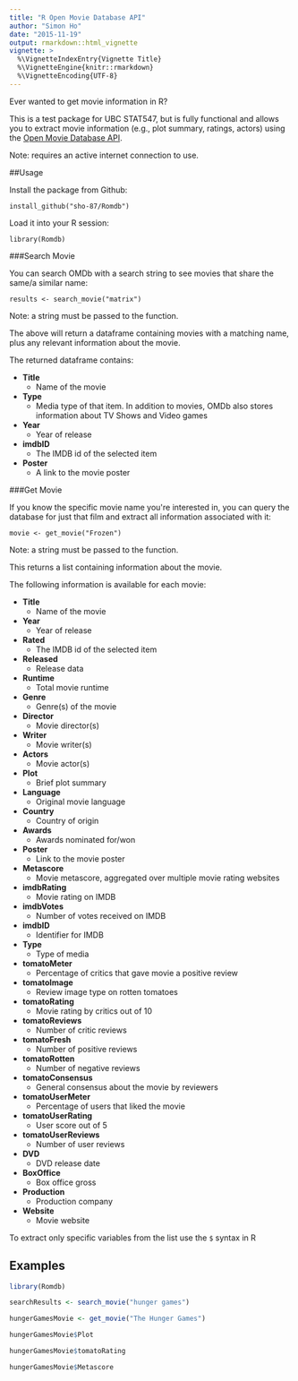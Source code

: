 ```yaml
---
title: "R Open Movie Database API"
author: "Simon Ho"
date: "2015-11-19"
output: rmarkdown::html_vignette
vignette: >
  %\VignetteIndexEntry{Vignette Title}
  %\VignetteEngine{knitr::rmarkdown}
  %\VignetteEncoding{UTF-8}
---
```


Ever wanted to get movie information in R?

This is a test package for UBC STAT547, but is fully functional and allows you to extract movie information (e.g., plot summary, ratings, actors) using the [Open Movie Database API](http://www.omdbapi.com).

Note: requires an active internet connection to use.

##Usage

Install the package from Github:

`install_github("sho-87/Romdb")`

Load it into your R session:

`library(Romdb)`

###Search Movie

You can search OMDb with a search string to see movies that share the same/a similar name:

`results <- search_movie("matrix")`

Note: a string must be passed to the function.

The above will return a dataframe containing movies with a matching name, plus any relevant information about the movie.

The returned dataframe contains:

* **Title**
	+ Name of the movie
* **Type**
	+ Media type of that item. In addition to movies, OMDb also stores information about TV Shows and Video games
* **Year**
	+ Year of release
* **imdbID**
	+ The IMDB id of the selected item
* **Poster**
	+ A link to the movie poster

###Get Movie

If you know the specific movie name you're interested in, you can query the database for just that film and extract all information associated with it:

`movie <- get_movie("Frozen")`

Note: a string must be passed to the function.

This returns a list containing information about the movie.

The following information is available for each movie:

* **Title**
	+ Name of the movie
* **Year**
	+ Year of release
* **Rated**
	+ The IMDB id of the selected item
* **Released**
	+ Release data
* **Runtime**
	+ Total movie runtime
* **Genre**
	+ Genre(s) of the movie
* **Director**
	+ Movie director(s)
* **Writer**
	+ Movie writer(s)
* **Actors**
	+ Movie actor(s)
* **Plot**
	+ Brief plot summary
* **Language**
	+ Original movie language
* **Country**
	+ Country of origin
* **Awards**
	+ Awards nominated for/won
* **Poster**
	+ Link to the movie poster
* **Metascore**
	+ Movie metascore, aggregated over multiple movie rating websites
* **imdbRating**
	+ Movie rating on IMDB
* **imdbVotes**
	+ Number of votes received on IMDB
* **imdbID**
	+ Identifier for IMDB
* **Type**
	+ Type of media
* **tomatoMeter**
	+ Percentage of critics that gave movie a positive review
* **tomatoImage**
	+ Review image type on rotten tomatoes
* **tomatoRating**
	+ Movie rating by critics out of 10
* **tomatoReviews**
	+ Number of critic reviews
* **tomatoFresh**
	+ Number of positive reviews
* **tomatoRotten**
	+ Number of negative reviews
* **tomatoConsensus**
	+ General consensus about the movie by reviewers
* **tomatoUserMeter**
	+ Percentage of users that liked the movie
* **tomatoUserRating**
	+ User score out of 5
* **tomatoUserReviews**
	+ Number of user reviews
* **DVD**
	+ DVD release date
* **BoxOffice**
	+ Box office gross
* **Production**
	+ Production company
* **Website**
	+ Movie website

To extract only specific variables from the list use the `$` syntax in R

## Examples


```r
library(Romdb)

searchResults <- search_movie("hunger games")

hungerGamesMovie <- get_movie("The Hunger Games")

hungerGamesMovie$Plot

hungerGamesMovie$tomatoRating

hungerGamesMovie$Metascore
```

